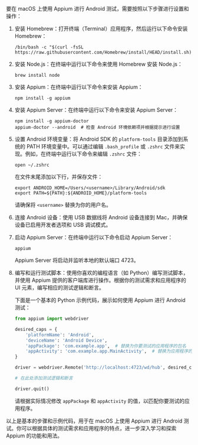 要在 macOS 上使用 Appium 进行 Android 测试，需要按照以下步骤进行设置和操作：

1. 安装 Homebrew：打开终端（Terminal）应用程序，然后运行以下命令安装 Homebrew：
   ```
   /bin/bash -c "$(curl -fsSL https://raw.githubusercontent.com/Homebrew/install/HEAD/install.sh)"
   ```

2. 安装 Node.js：在终端中运行以下命令来使用 Homebrew 安装 Node.js：
   ```
   brew install node
   ```

3. 安装 Appium：在终端中运行以下命令来安装 Appium：
   ```
   npm install -g appium
   ```

4. 安装 Appium Server：在终端中运行以下命令来安装 Appium Server：
   ```
   npm install -g appium-doctor
   appium-doctor --android  # 检查 Android 环境依赖项并根据提示进行设置
   ```

5. 设置 Android 环境变量：将 Android SDK 的 `platform-tools` 目录添加到系统的 PATH 环境变量中。可以通过编辑 `.bash_profile` 或 `.zshrc` 文件来实现。例如，在终端中运行以下命令来编辑 `.zshrc` 文件：
   ```
   open ~/.zshrc
   ```

   在文件末尾添加以下行，并保存文件：
   ```
   export ANDROID_HOME=/Users/<username>/Library/Android/sdk
   export PATH=${PATH}:${ANDROID_HOME}/platform-tools
   ```

   请确保将 `<username>` 替换为你的用户名。

6. 连接 Android 设备：使用 USB 数据线将 Android 设备连接到 Mac，并确保设备已启用开发者选项和 USB 调试模式。

7. 启动 Appium Server：在终端中运行以下命令启动 Appium Server：
   ```
   appium
   ```

   Appium Server 将启动并监听本地的默认端口 4723。

8. 编写和运行测试脚本：使用你喜欢的编程语言（如 Python）编写测试脚本，并使用 Appium 提供的客户端库进行操作。根据你的测试需求和应用程序的 UI 元素，编写相应的测试逻辑和断言。

   下面是一个基本的 Python 示例代码，展示如何使用 Appium 进行 Android 测试：

   ```python
   from appium import webdriver

   desired_caps = {
       'platformName': 'Android',
       'deviceName': 'Android Device',
       'appPackage': 'com.example.app',  # 替换为你要测试的应用程序的包名
       'appActivity': 'com.example.app.MainActivity',  # 替换为应用程序的主活动
   }

   driver = webdriver.Remote('http://localhost:4723/wd/hub', desired_caps)

   # 在此处添加测试逻辑和断言

   driver.quit()
   ```

   请根据实际情况修改 `appPackage` 和 `appActivity` 的值，以匹配你要测试的应用程序。

以上是基本的步骤和示例代码，用于在 macOS 上使用 Appium 进行 Android 测试。你可以根据具体的测试需求和应用程序的特点，进一步深入学习和探索 Appium 的功能和用法。